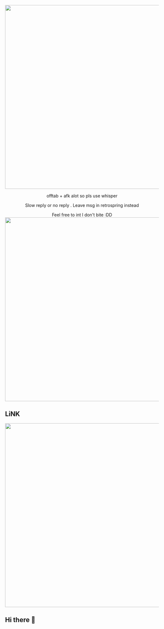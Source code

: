 <img src="https://i.imgur.com/71fnCTy.png&=80" width="600">
<p align="center">offtab + afk alot so pls use whisper


  <p align="center">Slow reply or no reply . Leave msg in retrospring instead

    
<p align="center">Feel free to int I don't bite :DD
<img Feel free to sit w me if I'm being unaccompanied
<img src="https://i.imgur.com/8sAnW1k.png&=80" width="600">

## LiNK

<img src="https://i.imgur.com/iLYI2jR.png&=80" width="600">



## Hi there 👋

<!--
**detective-prince/detective-prince** is a ✨ _special_ ✨ repository because its `README.md` (this file) appears on your GitHub profile.

Here are some ideas to get you started:

- 🔭 I’m currently working on ...
- 🌱 I’m currently learning ...
- 👯 I’m looking to collaborate on ...
- 🤔 I’m looking for help with ...
- 💬 Ask me about ...
- 📫 How to reach me: ...
- 😄 Pronouns: ...
- ⚡ Fun fact: ...
-->
